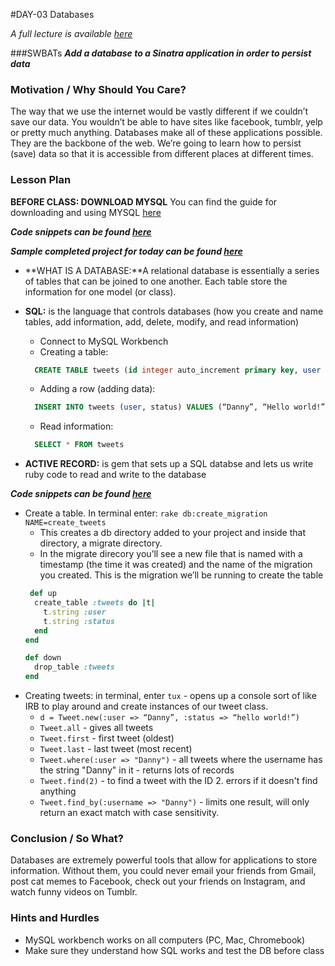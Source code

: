 #DAY-03 Databases 

_A full lecture is available [here](LECTURE.md)_

###SWBATs
***Add a database to a Sinatra application in order to persist data***

### Motivation / Why Should You Care?
The way that we use the internet would be vastly different if we couldn’t save our data. You wouldn’t be able to have sites like facebook, tumblr, yelp or pretty much anything. Databases make all of these applications possible. They are the backbone of the web. We’re going to learn how to persist (save) data so that it is accessible from different places at different times.

### Lesson Plan
**BEFORE CLASS: DOWNLOAD MYSQL** You can find the guide for downloading and using MYSQL [here](https://github.com/learn-co-curriculum/hs-ruby2-teachers-guide-mysql-setup)

***Code snippets can be found [here](https://github.com/learn-co-curriculum/hs-week-3-code-snippets)***

***Sample completed project for today can be found [here](https://github.com/learn-co-curriculum/hs-advanced-software-engineering-fwitter-project/tree/day03-databases)***


+ **WHAT IS A DATABASE:**A relational database is essentially a series of tables that can be joined to one another. Each table store the information for one model (or class).

+ **SQL:** is the language that controls databases (how you create and name tables, add information, add, delete, modify, and read information)

  * Connect to MySQL Workbench
  * Creating a table:
  ```sql
    CREATE TABLE tweets (id integer auto_increment primary key, user VARCHAR(50), status VARCHAR(140)); 
  ```
  * Adding a row (adding data):
  ```sql
    INSERT INTO tweets (user, status) VALUES (“Danny”, “Hello world!”);
  ```
  * Read information:
  ```sql
    SELECT * FROM tweets 
  ```
    
+ **ACTIVE RECORD:** is gem that sets up a SQL databse and lets us write ruby code to read and write to the database

***Code snippets can be found [here](https://github.com/learn-co-curriculum/hs-week-3-code-snippets)***
  * Create a table. In terminal enter: `rake db:create_migration NAME=create_tweets`
    * This creates a db directory added to your project and inside that directory, a migrate directory. 
    * In the migrate direcory you’ll see a new file that is named with a timestamp (the time it was created) and the name of the migration you created. This is the migration we’ll be running to create the table
    ```ruby
     def up
      create_table :tweets do |t|
        t.string :user
        t.string :status
      end
    end
    
    def down
      drop_table :tweets
    end
    ```

+ Creating tweets: in terminal, enter `tux` - opens up a console sort of like IRB to play around and create instances of our tweet class.
    * `d = Tweet.new(:user => “Danny”, :status => “hello world!”)`
    * `Tweet.all` - gives all tweets
    * `Tweet.first` - first tweet (oldest)
    * `Tweet.last` - last tweet (most recent)
    * `Tweet.where(:user => "Danny")` - all tweets where the username has the string "Danny" in it - returns lots of records
    * `Tweet.find(2)` - to find a tweet with the ID 2. errors if it doesn't find anything
    * `Tweet.find_by(:username => "Danny")` - limits one result, will only return an exact match with case sensitivity.

### Conclusion / So What?
Databases are extremely powerful tools that allow for applications to store information. Without them, you could never email your friends from Gmail, post cat memes to Facebook, check out your friends on Instagram, and watch funny videos on Tumblr.


### Hints and Hurdles
+ MySQL workbench works on all computers (PC, Mac, Chromebook)
+ Make sure they understand how SQL works and test the DB before class
